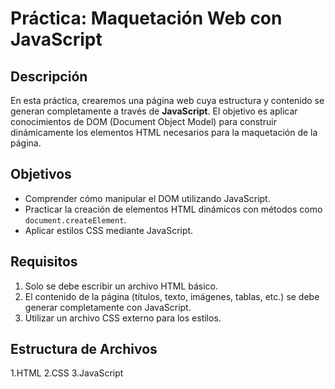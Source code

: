 # Práctica: Maquetación Web con JavaScript

## Descripción
En esta práctica, crearemos una página web cuya estructura y contenido se generan completamente a través de **JavaScript**. El objetivo es aplicar conocimientos de DOM (Document Object Model) para construir dinámicamente los elementos HTML necesarios para la maquetación de la página.

## Objetivos
- Comprender cómo manipular el DOM utilizando JavaScript.
- Practicar la creación de elementos HTML dinámicos con métodos como `document.createElement`.
- Aplicar estilos CSS mediante JavaScript.

## Requisitos
1. Solo se debe escribir un archivo HTML básico.
2. El contenido de la página (títulos, texto, imágenes, tablas, etc.) se debe generar completamente con JavaScript.
3. Utilizar un archivo CSS externo para los estilos.

## Estructura de Archivos
1.HTML
2.CSS
3.JavaScript
